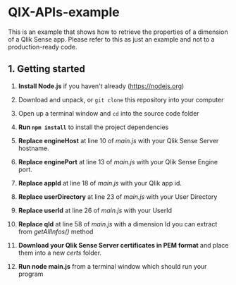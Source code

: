 # QIX-APIs-example
This is an example that shows how to retrieve the properties of a dimension of a Qlik Sense app. Please refer to this as just an example and not to a production-ready code. 

## 1. Getting started

1. **Install Node.js** if you haven't already (https://nodejs.org) 

1. Download and unpack, or `git clone` this repository into your computer

1. Open up a terminal window  and `cd` into the source code folder

1. **Run `npm install`** to install the project dependencies

1. **Replace engineHost** at line 10 of *main.js* with your Qlik Sense Server hostname.

1. **Replace enginePort** at line 13 of *main.js* with your Qlik Sense Engine port.

1. **Replace appId** at line 18 of *main.js* with your Qlik app id.

1. **Replace userDirectory** at line 23 of *main.js* with your User Directory

1. **Replace userId** at line 26 of *main.js* with your UserId

1. **Replace qId** at line 58 of *main.js* with a dimension Id you can extract from *getAllInfos()* method

1. **Download your Qlik Sense Server certificates in PEM format** and place them into a new *certs* folder.

1. **Run node main.js** from a terminal window which should run your program
